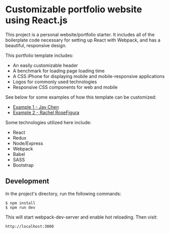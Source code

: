 # Customizable portfolio website using React.js

This project is a personal website/portfolio starter. It includes all of the boilerplate code necessary for setting up React with Webpack, and has a beautiful, responsive design. 

This portfolio template includes:
* An easily customizable header
* A benchmark for loading page loading time
* A CSS iPhone for displaying mobile and mobile-responsive applications
* Logos for commonly used technologies
* Responsive CSS components for web and mobile

See below for some examples of how this template can be customized:
* [Example 1 - Jay Chen](http://jchen85.github.io/)
* [Example 2 - Rachel RoseFigura](http://www.rachelrosefigura.com)

Some technologies utilized here include:
* React
* Redux
* Node/Express
* Webpack
* Babel 
* SASS
* Bootstrap

## Development

In the project's directory, run the following commands:

```
$ npm install
$ npm run dev
```

This will start webpack-dev-server and enable hot reloading. Then  visit:

```
http://localhost:3000
```

